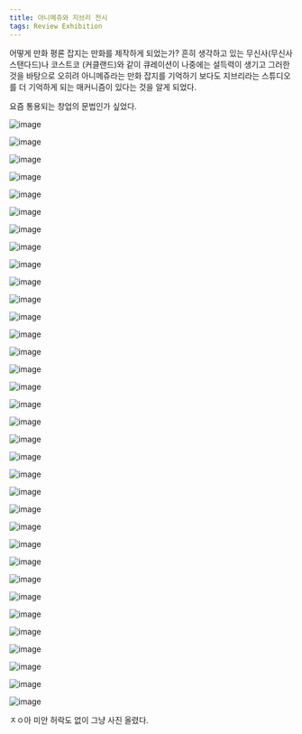 ```yaml
---
title: 아니메쥬와 지브리 전시
tags: Review Exhibition
---
```


어떻게 만화 평론 잡지는 만화를 제작하게 되었는가?
흔히 생각하고 있는 무신사(무신사 스탠다드)나 코스트코 (커클랜드)와 같이 큐레이션이 나중에는 설득력이 생기고 그러한 것을 바탕으로 오히려 아니메쥬라는 만화 잡지를 기억하기 보다도 지브리라는 스튜디오를 더 기억하게 되는 매커니즘이 있다는 것을 알게 되었다. 

요즘 통용되는 창업의 문법인가 싶었다.

![image](/assets/images/250726-1.jpeg)

![image](/assets/images/250726-2.jpeg)

![image](/assets/images/250726-3.jpeg)

![image](/assets/images/250726-4.jpeg)

![image](/assets/images/250726-5.jpeg)

![image](/assets/images/250726-6.jpeg)

![image](/assets/images/250726-7.jpeg)

![image](/assets/images/250726-8.jpeg)

![image](/assets/images/250726-9.jpeg)

![image](/assets/images/250726-10.jpeg)

![image](/assets/images/250726-11.jpeg)

![image](/assets/images/250726-12.jpeg)

![image](/assets/images/250726-13.jpeg)

![image](/assets/images/250726-14.jpeg)

![image](/assets/images/250726-15.jpeg)

![image](/assets/images/250726-16.jpeg)

![image](/assets/images/250726-17.jpeg)

![image](/assets/images/250726-18.jpeg)

![image](/assets/images/250726-19.jpeg)

![image](/assets/images/250726-20.jpeg)

![image](/assets/images/250726-21.jpeg)

![image](/assets/images/250726-22.jpeg)

![image](/assets/images/250726-23.jpeg)

![image](/assets/images/250726-24.jpeg)

![image](/assets/images/250726-25.jpeg)

![image](/assets/images/250726-26.jpeg)

![image](/assets/images/250726-27.jpeg)

![image](/assets/images/250726-28.jpeg)

![image](/assets/images/250726-29.jpeg)

![image](/assets/images/250726-30.jpeg)

![image](/assets/images/250726-31.jpeg)

![image](/assets/images/250726-32.jpeg)

![image](/assets/images/250726-33.jpeg)

![image](/assets/images/250726-34.jpeg)

ㅈㅇ아 미안 허락도 없이 그냥 사진 올렸다.